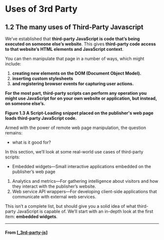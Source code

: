 # Uses of 3rd Party

## **1.2 The many uses of Third-Party Javascript**

We’ve established that **third-party JavaScript is code that’s being executed on someone else’s website**.
This gives **third-party code access to that website’s HTML elements and JavaScript context**.

You can then manipulate that page in a number of ways, which might include:

1. **creating new elements on the DOM (Document Object Model).**
2. **inserting custom stylesheets**
3. **and registering browser events for capturing user actions.**

**For the most part, third-party scripts can perform any operation you might use JavaScript for on your own website or application, but instead, on someone else’s.**

**Figure 1.3 A Script-Loading snippet placed on the publisher's web page loads third-party JavaScript code.**

Armed with the power of remote web page manipulation, the question remains:

- what is it good for?

In this section, we’ll look at some real-world use cases of third-party scripts:

- Embedded widgets—Small interactive applications embedded on the publisher’s web page

1. Analytics and metrics—For gathering intelligence about visitors and how they interact with the publisher’s website.
2. Web service API wrappers—For developing client-side applications that communicate with external web services.

This isn’t a complete list, but should give you a solid idea of what third-party JavaScript is capable of.
We’ll start with an in-depth look at the first item: **embedded widgets**.

---

#### From [[_3rd-party-js]]

[//begin]: # "Autogenerated link references for markdown compatibility"
[_3rd-party-js]: ../_3rd-party-js "💻 "
[//end]: # "Autogenerated link references"
